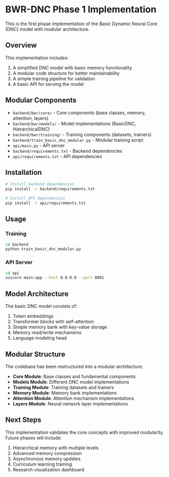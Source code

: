 # BWR-DNC Phase 1 Implementation

This is the first phase implementation of the Basic Dynamic Neural Core (DNC) model with modular architecture.

## Overview

This implementation includes:
1. A simplified DNC model with basic memory functionality
2. A modular code structure for better maintainability
3. A simple training pipeline for validation
4. A basic API for serving the model

## Modular Components

- `backend/bwr/core/` - Core components (base classes, memory, attention, layers)
- `backend/bwr/models/` - Model implementations (BasicDNC, HierarchicalDNC)
- `backend/bwr/training/` - Training components (datasets, trainers)
- `backend/train_basic_dnc_modular.py` - Modular training script
- `api/main.py` - API server
- `backend/requirements.txt` - Backend dependencies
- `api/requirements.txt` - API dependencies

## Installation

```bash
# Install backend dependencies
pip install -r backend/requirements.txt

# Install API dependencies
pip install -r api/requirements.txt
```

## Usage

### Training

```bash
cd backend
python train_basic_dnc_modular.py
```

### API Server

```bash
cd api
uvicorn main:app --host 0.0.0.0 --port 8001
```

## Model Architecture

The basic DNC model consists of:
1. Token embeddings
2. Transformer blocks with self-attention
3. Simple memory bank with key-value storage
4. Memory read/write mechanisms
5. Language modeling head

## Modular Structure

The codebase has been restructured into a modular architecture:
- **Core Module**: Base classes and fundamental components
- **Models Module**: Different DNC model implementations
- **Training Module**: Training datasets and trainers
- **Memory Module**: Memory bank implementations
- **Attention Module**: Attention mechanism implementations
- **Layers Module**: Neural network layer implementations

## Next Steps

This implementation validates the core concepts with improved modularity. Future phases will include:
1. Hierarchical memory with multiple levels
2. Advanced memory compression
3. Asynchronous memory updates
4. Curriculum learning training
5. Research visualization dashboard